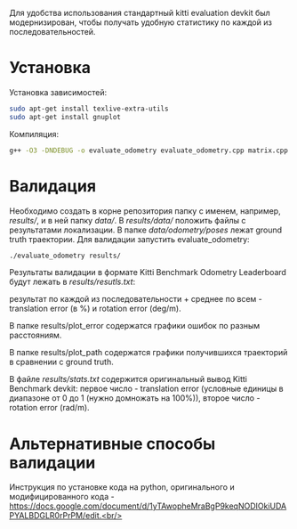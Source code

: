 Для удобства использования стандартный kitti evaluation devkit был модернизирован, чтобы получать удобную статистику по каждой из последовательностей.

Установка
==========

Установка зависимостей:
```sh
sudo apt-get install texlive-extra-utils
sudo apt-get install gnuplot
```
Компиляция:
```sh
g++ -O3 -DNDEBUG -o evaluate_odometry evaluate_odometry.cpp matrix.cpp
```

Валидация
=========
Необходимо создать в корне репозитория папку с именем, например, *results/*, и в ней папку *data/*. В *results/data/* положить файлы с результатами локализации. В папке *data/odometry/poses* лежат ground truth траектории. Для валидации запустить evaluate_odometry:
```sh
./evaluate_odometry results/
```
Результаты валидации в формате Kitti Benchmark Odometry Leaderboard будут лежать в *results/resutls.txt*:

результат по каждой из последовательности + среднее по всем  - translation error (в %) и rotation error (deg/m).

В папке results/plot_error содержатся графики ошибок по разным расстояниям.

В папке results/plot_path содержатся графики получившихся траекторий в сравнении с ground truth.

В файле *results/stats.txt* содержится оригинальный вывод Kitti Benchmark devkit: первое число - translation error (условные единицы в диапазоне от 0 до 1 (нужно домножать на 100%)), второе число - rotation error (rad/m).

Альтернативные способы валидации
=========

Инструкция по установке кода на python, оригинального и модифицированного кода - https://docs.google.com/document/d/1yTAwopheMraBgP9keqNODIOkiUDAPYALBDGLR0rPrPM/edit.<br/>
